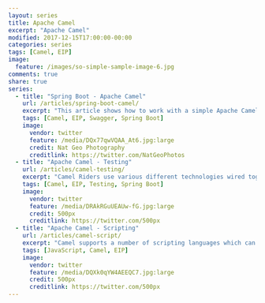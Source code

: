 ```yaml
---
layout: series
title: Apache Camel
excerpt: "Apache Camel"
modified: 2017-12-15T17:00:00-00:00
categories: series
tags: [Camel, EIP]
image:
  feature: /images/so-simple-sample-image-6.jpg
comments: true
share: true
series:
  - title: "Spring Boot - Apache Camel"
    url: /articles/spring-boot-camel/
    excerpt: "This article shows how to work with a simple Apache Camel application using Spring Boot."
    tags: [Camel, EIP, Swagger, Spring Boot]
    image:
      vendor: twitter
      feature: /media/DQx77qwVQAA_At6.jpg:large
      credit: Nat Geo Photography‏
      creditlink: https://twitter.com/NatGeoPhotos
  - title: "Apache Camel - Testing"
    url: /articles/camel-testing/
    excerpt: "Camel Riders use various different technologies wired together in a variety of patterns with different expression languages together with different forms of Bean Integration and Dependency Injection so its very easy for things to go wrong! (smile) ."
    tags: [Camel, EIP, Testing, Spring Boot]
    image:
      vendor: twitter
      feature: /media/DRAkRGuUEAUw-fG.jpg:large
      credit: 500px
      creditlink: https://twitter.com/500px
  - title: "Apache Camel - Scripting"
    url: /articles/camel-script/
    excerpt: "Camel supports a number of scripting languages which can be used to create an Expression or Predicate via the standard JSR 223 which is a standard part of Java 6."
    tags: [JavaScript, Camel, EIP]
    image:
      vendor: twitter
      feature: /media/DQXk0qYW4AEEQC7.jpg:large
      credit: 500px
      creditlink: https://twitter.com/500px
---
```

